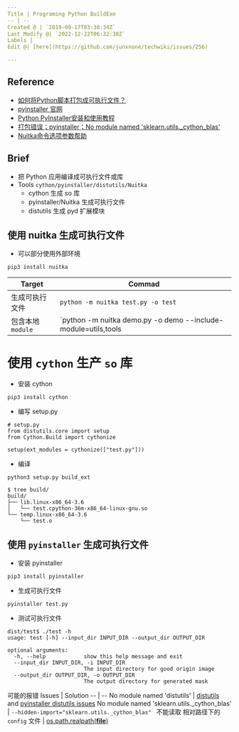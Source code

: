 ```yaml
---
Title | Programing Python BuildExe
-- | --
Created @ | `2019-09-17T03:30:34Z`
Last Modify @| `2022-12-22T06:32:38Z`
Labels | ``
Edit @| [here](https://github.com/junxnone/techwiki/issues/256)

---
```



## Reference
- [如何将Python脚本打包成可执行文件？](https://ningyu1.github.io/site/post/59-py2exe-pyinstaller/)
- [pyinstaller 官网](http://www.pyinstaller.org/)
- [Python PyInstaller安装和使用教程](http://c.biancheng.net/view/2690.html)
- [打包错误；pyinstaller；No module named 'sklearn.utils._cython_blas'](https://juejin.im/post/6844904113642143758)
- [Nuitka命令选项参数帮助](http://mrdoc.zmister.com/project-53/doc-265/)

## Brief
- 把 Python 应用编译成可执行文件或库
- Tools `cython/pyinstaller/distutils/Nuitka`
  - cython 生成 so 库
  - pyinstaller/Nuitka 生成可执行文件
  - distutils 生成 pyd 扩展模块

## 使用 nuitka 生成可执行文件
- 可以部分使用外部环境

```
pip3 install nuitka
```

Target | Commad
-- | --
生成可执行文件 | `python -m nuitka test.py -o test`
包含本地 `module` | `python -m nuitka demo.py -o demo --include-module=utils,tools

# 使用 `cython` 生产 `so` 库
- 安装 cython

```
pip3 install cython
```

- 编写 setup.py

```
# setup.py
from distutils.core import setup
from Cython.Build import cythonize

setup(ext_modules = cythonize(["test.py"]))
```

- 编译

```
python3 setup.py build_ext
```

```
$ tree build/
build/
├── lib.linux-x86_64-3.6
│   └── test.cpython-36m-x86_64-linux-gnu.so
└── temp.linux-x86_64-3.6
    └── test.o
```

## 使用 `pyinstaller` 生成可执行文件
- 安装 pyinstaller

```
pip3 install pyinstaller
```

- 生成可执行文件

```
pyinstaller test.py
```

- 测试可执行文件

```
dist/test$ ./test -h
usage: test [-h] --input_dir INPUT_DIR --output_dir OUTPUT_DIR

optional arguments:
  -h, --help            show this help message and exit
  --input_dir INPUT_DIR, -i INPUT_DIR
                        The input directory for good origin image
  --output_dir OUTPUT_DIR, -o OUTPUT_DIR
                        The output directory for generated mask
```

可能的报错
Issues | Solution
-- | --
No module named 'distutils' | [distutils](https://blog.csdn.net/MacwinWin/article/details/88242432)  and [ pyinstaller distutils issues](https://github.com/pyinstaller/pyinstaller/issues/4064)
No module named 'sklearn.utils._cython_blas' | `--hidden-import="sklearn.utils._cython_blas" `
不能读取 相对路径下的 `config` 文件 | [os.path.realpath(__file__)](https://blog.csdn.net/weixin_33670786/article/details/92267914)
